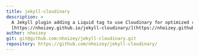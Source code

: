 ```yaml
---
title: jekyll-cloudinary
description: >
  A Jekyll plugin adding a Liquid tag to use Cloudinary for optimized responsive posts images.
  [https://nhoizey.github.io/jekyll-cloudinary/](https://nhoizey.github.io/jekyll-cloudinary/)
author: nhoizey
git: git@github.com:nhoizey/jekyll-cloudinary.git
repository: https://github.com/nhoizey/jekyll-cloudinary/
---
```

